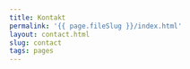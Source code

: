 ```yaml
---
title: Kontakt
permalink: '{{ page.fileSlug }}/index.html'
layout: contact.html
slug: contact
tags: pages
---
```



